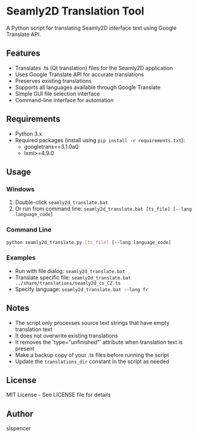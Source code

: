 # Seamly2D Translation Tool

A Python script for translating Seamly2D interface text using Google Translate API.

## Features

- Translates .ts (Qt translation) files for the Seamly2D application
- Uses Google Translate API for accurate translations
- Preserves existing translations
- Supports all languages available through Google Translate
- Simple GUI file selection interface
- Command-line interface for automation

## Requirements

- Python 3.x
- Required packages (install using `pip install -r requirements.txt`):
  - googletrans==3.1.0a0
  - lxml>=4.9.0

## Usage

### Windows
1. Double-click `seamly2d_translate.bat`
2. Or run from command line: `seamly2d_translate.bat [ts_file] [--lang language_code]`

### Command Line
```bash
python seamly2d_translate.py [ts_file] [--lang language_code]
```

### Examples
- Run with file dialog: `seamly2d_translate.bat`
- Translate specific file: `seamly2d_translate.bat ../share/translations/seamly2d_cs_CZ.ts`
- Specify language: `seamly2d_translate.bat --lang fr`

## Notes

- The script only processes source text strings that have empty translation text
- It does not overwrite existing translations
- It removes the 'type="unfinished"' attribute when translation text is present
- Make a backup copy of your .ts files before running the script
- Update the `translations_dir` constant in the script as needed

## License

MIT License - See LICENSE file for details

## Author

slspencer 